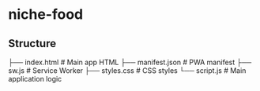 # niche-food


## Structure

├── index.html          # Main app HTML
├── manifest.json       # PWA manifest
├── sw.js               # Service Worker
├── styles.css          # CSS styles
└── script.js           # Main application logic
